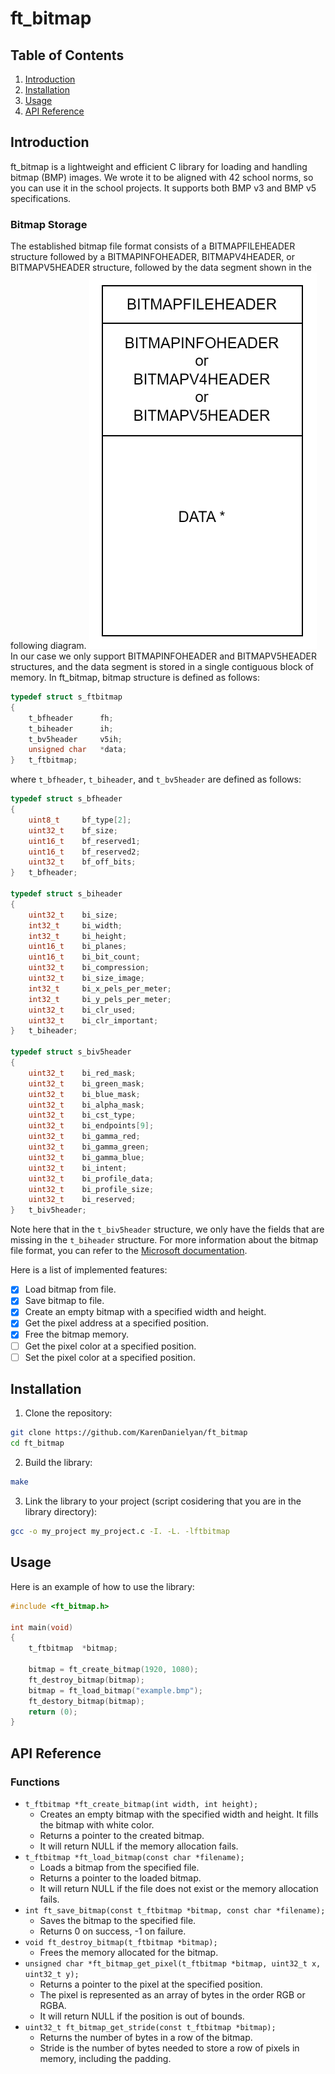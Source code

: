 # ft_bitmap

## Table of Contents
1. [Introduction](#introduction)
2. [Installation](#installation)
3. [Usage](#usage)
4. [API Reference](#api-reference)

## Introduction
ft_bitmap is a lightweight and efficient C library for loading and handling bitmap (BMP) images. We wrote it to be aligned with 42 school norms, so you can use it in the school projects.
It supports both BMP v3 and BMP v5 specifications.
### Bitmap Storage
The established bitmap file format consists of a BITMAPFILEHEADER structure followed by a BITMAPINFOHEADER, BITMAPV4HEADER, or BITMAPV5HEADER structure, followed by the data segment shown in the following diagram.
![Bitmap Layout](resources/BMP_Layout.svg)
In our case we only support BITMAPINFOHEADER and BITMAPV5HEADER structures, and the data segment is stored in a single contiguous block of memory. In ft_bitmap, bitmap structure is defined as follows:
```c
typedef struct s_ftbitmap
{
	t_bfheader		fh;
	t_biheader		ih;
	t_bv5header		v5ih;
	unsigned char	*data;
}	t_ftbitmap;
```
where `t_bfheader`, `t_biheader`, and `t_bv5header` are defined as follows:
```c
typedef struct s_bfheader
{
	uint8_t		bf_type[2];
	uint32_t	bf_size;
	uint16_t	bf_reserved1;
	uint16_t	bf_reserved2;
	uint32_t	bf_off_bits;
}	t_bfheader;

typedef struct s_biheader
{
	uint32_t	bi_size;
	int32_t		bi_width;
	int32_t		bi_height;
	uint16_t	bi_planes;
	uint16_t	bi_bit_count;
	uint32_t	bi_compression;
	uint32_t	bi_size_image;
	int32_t		bi_x_pels_per_meter;
	int32_t		bi_y_pels_per_meter;
	uint32_t	bi_clr_used;
	uint32_t	bi_clr_important;
}	t_biheader;

typedef struct s_biv5header
{
	uint32_t	bi_red_mask;
	uint32_t	bi_green_mask;
	uint32_t	bi_blue_mask;
	uint32_t	bi_alpha_mask;
	uint32_t	bi_cst_type;
	uint32_t	bi_endpoints[9];
	uint32_t	bi_gamma_red;
	uint32_t	bi_gamma_green;
	uint32_t	bi_gamma_blue;
	uint32_t	bi_intent;
	uint32_t	bi_profile_data;
	uint32_t	bi_profile_size;
	uint32_t	bi_reserved;
}	t_biv5header;
```
Note here that in the `t_biv5header` structure, we only have the fields that are missing in the `t_biheader` structure. For more information about the bitmap file format, you can refer to the [Microsoft documentation](https://learn.microsoft.com/en-us/windows/win32/gdi/bitmap-storage).

Here is a list of implemented features:
- [x] Load bitmap from file.
- [x] Save bitmap to file.
- [x] Create an empty bitmap with a specified width and height.
- [x] Get the pixel address at a specified position.
- [x] Free the bitmap memory.
- [ ] Get the pixel color at a specified position.
- [ ] Set the pixel color at a specified position.

## Installation

1. Clone the repository:
```bash
git clone https://github.com/KarenDanielyan/ft_bitmap
cd ft_bitmap
```
2. Build the library:
```bash
make
```
3. Link the library to your project (script cosidering that you are in the library directory):
```bash
gcc -o my_project my_project.c -I. -L. -lftbitmap
```

## Usage

Here is an example of how to use the library:
```c
#include <ft_bitmap.h>

int main(void)
{
	t_ftbitmap	*bitmap;

	bitmap = ft_create_bitmap(1920, 1080);
	ft_destroy_bitmap(bitmap);
	bitmap = ft_load_bitmap("example.bmp");
	ft_destory_bitmap(bitmap);
	return (0);
}
```

## API Reference

### Functions

- `t_ftbitmap *ft_create_bitmap(int width, int height);`
	- Creates an empty bitmap with the specified width and height. It fills the bitmap with white color.
	- Returns a pointer to the created bitmap.
	- It will return NULL if the memory allocation fails.
- `t_ftbitmap *ft_load_bitmap(const char *filename);`
	- Loads a bitmap from the specified file.
	- Returns a pointer to the loaded bitmap.
	- It will return NULL if the file does not exist or the memory allocation fails.
- `int ft_save_bitmap(const t_ftbitmap *bitmap, const char *filename);`
	- Saves the bitmap to the specified file.
	- Returns 0 on success, -1 on failure.
- `void ft_destroy_bitmap(t_ftbitmap *bitmap);`
	- Frees the memory allocated for the bitmap.
- `unsigned char *ft_bitmap_get_pixel(t_ftbitmap *bitmap, uint32_t x, uint32_t y);`
	- Returns a pointer to the pixel at the specified position.
	- The pixel is represented as an array of bytes in the order RGB or RGBA.
	- It will return NULL if the position is out of bounds.
- `uint32_t ft_bitmap_get_stride(const t_ftbitmap *bitmap);`
	- Returns the number of bytes in a row of the bitmap.
	- Stride is the number of bytes needed to store a row of pixels in memory, including the padding.